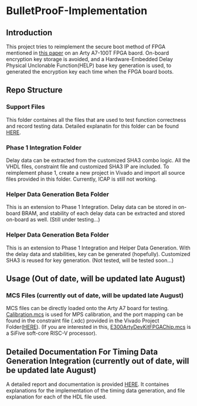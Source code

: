 # BulletProoF-Implementation
## Introduction
This project tries to reimplement the secure boot method of FPGA mentioned in [this paper](https://github.com/xiangyun-wang/BulletProoF-Implementation/blob/main/Paper.pdf) on an Arty A7-100T FPGA baord. On-board encryption key storage is avoided, and a Hardware-Embedded Delay Physical Unclonable Function(HELP) base key generation is used, to generated the encryption key each time when the FPGA board boots. 
## Repo Structure 
### Support Files
This folder containes all the files that are used to test function correctness and record testing data. Detailed explanatin for this folder can be found [HERE](https://github.com/xiangyun-wang/BulletProoF-Implementation/blob/main/Support%20Files/README.md).
### Phase 1 Integration Folder
Delay data can be extracted from the customized SHA3 combo logic. All the VHDL files, constraint file and customized SHA3 IP are included. To reimplement phase 1, create a new project in Vivado and import all source files provided in this folder. Currently, ICAP is still not working. 
### Helper Data Generation Beta Folder
This is an extension to Phase 1 Integration. Delay data can be stored in on-board BRAM, and stability of each delay data can be extracted and stored on-board as well. (Still under testing...)
### Helper Data Generation Beta Folder
This is an extension to Phase 1 Integration and Helper Data Generation. With the delay data and stabilities, key can be generated (hopefully). Customized SHA3 is reused for key generation. (Not tested, will be tested soon...)
## Usage (Out of date, will be updated late August)
### MCS Files (currently out of date, will be updated late August)
MCS files can be directly loaded onto the Arty A7 board for testing. [Calibration.mcs](https://github.com/xiangyun-wang/BulletProoF-Implementation/blob/main/MCS%20files/Calibration.mcs) is used for MPS calibration, and the port mapping can be found in the constraint file (.xdc) provided in the Vivado Project Folder([HERE](https://github.com/xiangyun-wang/BulletProoF-Implementation/blob/main/Vivado%20Project/Calibration/Arty-A7-100-Master.xdc)). (If you are interested in this, [E300ArtyDevKitFPGAChip.mcs](https://github.com/xiangyun-wang/BulletProoF-Implementation/blob/main/MCS%20files/E300ArtyDevKitFPGAChip.mcs) is a SiFive soft-core RISC-V processor).  
## Detailed Documentation For Timing Data Generation Integration (currently out of date, will be updated late August)
A detailed report and documentation is provided [HERE](https://github.com/xiangyun-wang/BulletProoF-Implementation/blob/main/ECSE%20013%20SURE%20Documentation.pdf). It containes explanations for the implementation of the timing data generation, and file explanation for each of the HDL file used.
